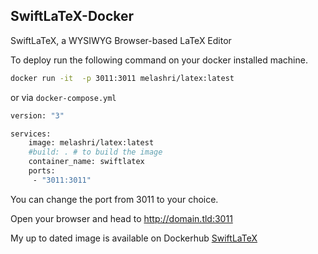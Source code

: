 ## SwiftLaTeX-Docker



SwiftLaTeX, a WYSIWYG Browser-based LaTeX Editor


To deploy run the following command on your docker installed machine. 

``` bash
docker run -it  -p 3011:3011 melashri/latex:latest
``` 

or via `docker-compose.yml` 

``` bash
version: "3"

services:
    image: melashri/latex:latest
    #build: . # to build the image
    container_name: swiftlatex
    ports:
     - "3011:3011"
```

You can change the port from 3011 to your choice. 

Open your browser and head to http://domain.tld:3011 

My up to dated image is available on Dockerhub [SwiftLaTeX](https://hub.docker.com/r/melashri/latex)

